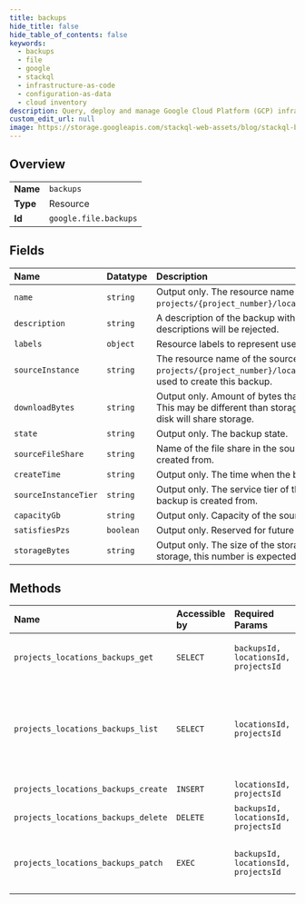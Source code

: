 ```yaml
---
title: backups
hide_title: false
hide_table_of_contents: false
keywords:
  - backups
  - file
  - google    
  - stackql
  - infrastructure-as-code
  - configuration-as-data
  - cloud inventory
description: Query, deploy and manage Google Cloud Platform (GCP) infrastructure and resources using SQL
custom_edit_url: null
image: https://storage.googleapis.com/stackql-web-assets/blog/stackql-blog-post-featured-image.png
---
```

  
    

## Overview
<table><tbody>
<tr><td><b>Name</b></td><td><code>backups</code></td></tr>
<tr><td><b>Type</b></td><td>Resource</td></tr>
<tr><td><b>Id</b></td><td><code>google.file.backups</code></td></tr>
</tbody></table>

## Fields
| Name | Datatype | Description |
|:-----|:---------|:------------|
| `name` | `string` | Output only. The resource name of the backup, in the format `projects/{project_number}/locations/{location_id}/backups/{backup_id}`. |
| `description` | `string` | A description of the backup with 2048 characters or less. Requests with longer descriptions will be rejected. |
| `labels` | `object` | Resource labels to represent user provided metadata. |
| `sourceInstance` | `string` | The resource name of the source Cloud Filestore instance, in the format `projects/{project_number}/locations/{location_id}/instances/{instance_id}`, used to create this backup. |
| `downloadBytes` | `string` | Output only. Amount of bytes that will be downloaded if the backup is restored. This may be different than storage bytes, since sequential backups of the same disk will share storage. |
| `state` | `string` | Output only. The backup state. |
| `sourceFileShare` | `string` | Name of the file share in the source Cloud Filestore instance that the backup is created from. |
| `createTime` | `string` | Output only. The time when the backup was created. |
| `sourceInstanceTier` | `string` | Output only. The service tier of the source Cloud Filestore instance that this backup is created from. |
| `capacityGb` | `string` | Output only. Capacity of the source file share when the backup was created. |
| `satisfiesPzs` | `boolean` | Output only. Reserved for future use. |
| `storageBytes` | `string` | Output only. The size of the storage used by the backup. As backups share storage, this number is expected to change with backup creation/deletion. |
## Methods
| Name | Accessible by | Required Params | Description |
|:-----|:--------------|:----------------|:------------|
| `projects_locations_backups_get` | `SELECT` | `backupsId, locationsId, projectsId` | Gets the details of a specific backup. |
| `projects_locations_backups_list` | `SELECT` | `locationsId, projectsId` | Lists all backups in a project for either a specified location or for all locations. |
| `projects_locations_backups_create` | `INSERT` | `locationsId, projectsId` | Creates a backup. |
| `projects_locations_backups_delete` | `DELETE` | `backupsId, locationsId, projectsId` | Deletes a backup. |
| `projects_locations_backups_patch` | `EXEC` | `backupsId, locationsId, projectsId` | Updates the settings of a specific backup. |
